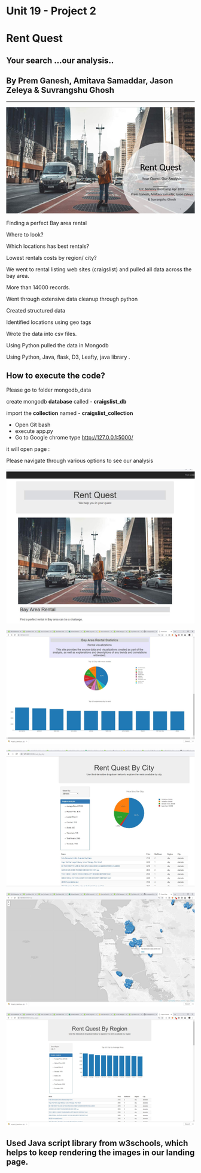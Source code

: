 ﻿# Unit 19 - Project 2

# Rent Quest
## Your search ...our analysis..

## By Prem Ganesh, Amitava Samaddar, Jason Zeleya & Suvrangshu Ghosh

--------------------------------------------------

![](readmeimages/clip1.jpg)

Finding a perfect Bay area rental

Where to look?

Which locations has best rentals?

Lowest rentals costs by region/ city?

We went to rental listing web sites (craigslist) and pulled all data across the bay area.

More than 14000 records.

Went through extensive data cleanup through python

Created structured data 

Identified locations using geo tags

Wrote the data into csv files.

Using Python pulled the data in Mongodb

Using Python, Java, flask, D3, Leafty, java library .



## How to execute the code?

Please go to folder mongodb_data

create mongodb **database** called - **craigslist_db**

import the **collection** named - **craigslist_collection**



- Open Git bash
- execute app.py
- Go to Google chrome
type http://127.0.0.1:5000/

it will open page :

Please navigate through various options to see our analysis 

![](readmeimages/clip2.jpg)

![](readmeimages/clip3.jpg)

![](readmeimages/clip4.jpg)

![](readmeimages/clip6.jpg)

![](readmeimages/clip5.jpg)


## Used Java script library from w3schools, which helps to keep rendering the images in our landing page.





